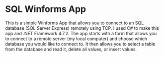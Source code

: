 # SQL Winforms App
This is a simple Winforms App that allows you to connect to an SQL database (SQL Server Express) remotely using TCP.  I used C# to make this app and .NET Framework 4.7.2.  The app starts with a form that allows you to connect to a remote server (my local computer) and choose which database you would like to connect to.  It then allows you to select a table from the database and read it, delete all values, or insert values.
